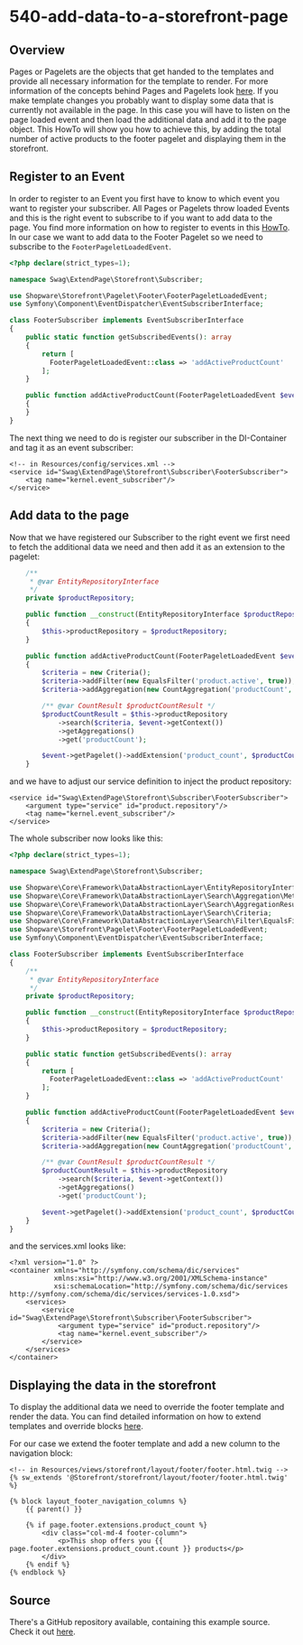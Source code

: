 # 540-add-data-to-a-storefront-page

## Overview

Pages or Pagelets are the objects that get handed to the templates and provide all necessary information for the template to render. For more information of the concepts behind Pages and Pagelets look [here](../60-references-internals/30-storefront/10-composite-data-loading.md). If you make template changes you probably want to display some data that is currently not available in the page. In this case you will have to listen on the page loaded event and then load the additional data and add it to the page object. This HowTo will show you how to achieve this, by adding the total number of active products to the footer pagelet and displaying them in the storefront.

## Register to an Event

In order to register to an Event you first have to know to which event you want to register your subscriber. All Pages or Pagelets throw loaded Events and this is the right event to subscribe to if you want to add data to the page. You find more information on how to register to events in this [HowTo](040-register-subscriber.md). In our case we want to add data to the Footer Pagelet so we need to subscribe to the `FooterPageletLoadedEvent`.

```php
<?php declare(strict_types=1);

namespace Swag\ExtendPage\Storefront\Subscriber;

use Shopware\Storefront\Pagelet\Footer\FooterPageletLoadedEvent;
use Symfony\Component\EventDispatcher\EventSubscriberInterface;

class FooterSubscriber implements EventSubscriberInterface
{
    public static function getSubscribedEvents(): array
    {
        return [
          FooterPageletLoadedEvent::class => 'addActiveProductCount'  
        ];
    }

    public function addActiveProductCount(FooterPageletLoadedEvent $event): void
    {
    }
}
```

The next thing we need to do is register our subscriber in the DI-Container and tag it as an event subscriber:

```markup
<!-- in Resources/config/services.xml -->
<service id="Swag\ExtendPage\Storefront\Subscriber\FooterSubscriber">
    <tag name="kernel.event_subscriber"/>
</service>
```

## Add data to the page

Now that we have registered our Subscriber to the right event we first need to fetch the additional data we need and then add it as an extension to the pagelet:

```php
    /**
     * @var EntityRepositoryInterface
     */
    private $productRepository;

    public function __construct(EntityRepositoryInterface $productRepository)
    {
        $this->productRepository = $productRepository;
    }

    public function addActiveProductCount(FooterPageletLoadedEvent $event): void
    {
        $criteria = new Criteria();
        $criteria->addFilter(new EqualsFilter('product.active', true));
        $criteria->addAggregation(new CountAggregation('productCount', 'product.id'));

        /** @var CountResult $productCountResult */
        $productCountResult = $this->productRepository
            ->search($criteria, $event->getContext())
            ->getAggregations()
            ->get('productCount');

        $event->getPagelet()->addExtension('product_count', $productCountResult);
    }
```

and we have to adjust our service definition to inject the product repository:

```markup
<service id="Swag\ExtendPage\Storefront\Subscriber\FooterSubscriber">
    <argument type="service" id="product.repository"/>
    <tag name="kernel.event_subscriber"/>
</service>
```

The whole subscriber now looks like this:

```php
<?php declare(strict_types=1);

namespace Swag\ExtendPage\Storefront\Subscriber;

use Shopware\Core\Framework\DataAbstractionLayer\EntityRepositoryInterface;
use Shopware\Core\Framework\DataAbstractionLayer\Search\Aggregation\Metric\CountAggregation;
use Shopware\Core\Framework\DataAbstractionLayer\Search\AggregationResult\Metric\CountResult;
use Shopware\Core\Framework\DataAbstractionLayer\Search\Criteria;
use Shopware\Core\Framework\DataAbstractionLayer\Search\Filter\EqualsFilter;
use Shopware\Storefront\Pagelet\Footer\FooterPageletLoadedEvent;
use Symfony\Component\EventDispatcher\EventSubscriberInterface;

class FooterSubscriber implements EventSubscriberInterface
{
    /**
     * @var EntityRepositoryInterface
     */
    private $productRepository;

    public function __construct(EntityRepositoryInterface $productRepository)
    {
        $this->productRepository = $productRepository;
    }

    public static function getSubscribedEvents(): array
    {
        return [
          FooterPageletLoadedEvent::class => 'addActiveProductCount'
        ];
    }

    public function addActiveProductCount(FooterPageletLoadedEvent $event): void
    {
        $criteria = new Criteria();
        $criteria->addFilter(new EqualsFilter('product.active', true));
        $criteria->addAggregation(new CountAggregation('productCount', 'product.id'));

        /** @var CountResult $productCountResult */
        $productCountResult = $this->productRepository
            ->search($criteria, $event->getContext())
            ->getAggregations()
            ->get('productCount');

        $event->getPagelet()->addExtension('product_count', $productCountResult);
    }
}
```

and the services.xml looks like:

```markup
<?xml version="1.0" ?>
<container xmlns="http://symfony.com/schema/dic/services"
           xmlns:xsi="http://www.w3.org/2001/XMLSchema-instance"
           xsi:schemaLocation="http://symfony.com/schema/dic/services http://symfony.com/schema/dic/services/services-1.0.xsd">
    <services>
        <service id="Swag\ExtendPage\Storefront\Subscriber\FooterSubscriber">
            <argument type="service" id="product.repository"/>
            <tag name="kernel.event_subscriber"/>
        </service>
    </services>
</container>
```

## Displaying the data in the storefront

To display the additional data we need to override the footer template and render the data. You can find detailed information on how to extend templates and override blocks [here](250-extending-storefront-block.md).

For our case we extend the footer template and add a new column to the navigation block:

```text
<!-- in Resources/views/storefront/layout/footer/footer.html.twig -->
{% sw_extends '@Storefront/storefront/layout/footer/footer.html.twig' %}

{% block layout_footer_navigation_columns %}
    {{ parent() }}

    {% if page.footer.extensions.product_count %}
        <div class="col-md-4 footer-column">
            <p>This shop offers you {{ page.footer.extensions.product_count.count }} products</p>
        </div>
    {% endif %}
{% endblock %}
```

## Source

There's a GitHub repository available, containing this example source. Check it out [here](https://github.com/shopware/swag-docs-extend-page).

